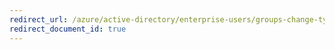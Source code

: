 ```yaml
---
redirect_url: /azure/active-directory/enterprise-users/groups-change-type
redirect_document_id: true
---
```

